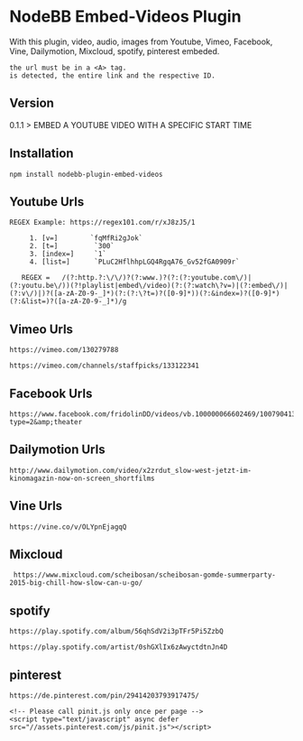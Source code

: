 # NodeBB Embed-Videos Plugin

With this plugin, video, audio, images from Youtube, Vimeo, Facebook, Vine, Dailymotion, Mixcloud, spotify, pinterest embeded.

    the url must be in a <A> tag.
    is detected, the entire link and the respective ID.



## Version

0.1.1 > EMBED A YOUTUBE VIDEO WITH A SPECIFIC START TIME 




## Installation

    npm install nodebb-plugin-embed-videos
    
    
 
 ## Youtube Urls
    
    REGEX Example: https://regex101.com/r/xJ8zJ5/1
    
         1.	[v=]	    `fqMfRi2gJok`
         2.	[t=]	     `300`
         3.	[index=]	 `1`
         4.	[list=]	     `PLuC2HflhhpLGQ4RgqA76_Gv52fGA0909r`
    
       REGEX =   /(?:http.?:\/\/)?(?:www.)?(?:(?:youtube.com\/)|(?:youtu.be\/))(?!playlist|embed\/video)(?:(?:watch\?v=)|(?:embed\/)|(?:v\/)|)?([a-zA-Z0-9-_]*)(?:(?:\?t=)?([0-9]*))(?:&index=)?([0-9]*)(?:&list=)?([a-zA-Z0-9-_]*)/g
    
    
    
 ## Vimeo Urls
    
    https://vimeo.com/130279788

    https://vimeo.com/channels/staffpicks/133122341
 
 
 
 ## Facebook Urls
 
    https://www.facebook.com/fridolinDD/videos/vb.100000066602469/1007904135888464/?type=2&amp;theater
    
    
 
 ## Dailymotion Urls
 
    http://www.dailymotion.com/video/x2zrdut_slow-west-jetzt-im-kinomagazin-now-on-screen_shortfilms
    
 
 
 ## Vine Urls
    
    https://vine.co/v/OLYpnEjagqQ
    
    
    
 ## Mixcloud
     
     https://www.mixcloud.com/scheibosan/scheibosan-gomde-summerparty-2015-big-chill-how-slow-can-u-go/
     
     
     
 ## spotify
 
    https://play.spotify.com/album/56qhSdV2i3pTFr5Pi5ZzbQ

    https://play.spotify.com/artist/0shGXlIx6zAwyctdtnJn4D
 
 
 
 ## pinterest
    
    https://de.pinterest.com/pin/29414203793917475/   
     
    <!-- Please call pinit.js only once per page -->
    <script type="text/javascript" async defer src="//assets.pinterest.com/js/pinit.js"></script>

    
